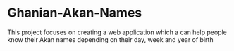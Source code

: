 # Ghanian-Akan-Names
This project focuses on creating a web application which a can help people know their Akan names depending on their day, week and year of birth
